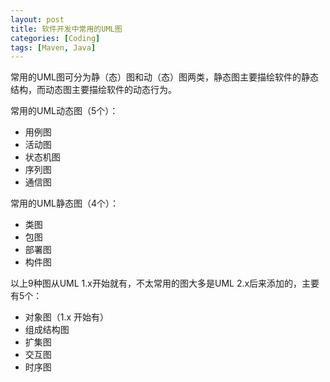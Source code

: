 ```yaml
---
layout: post
title: 软件开发中常用的UML图
categories: [Coding]
tags: [Maven, Java]
---
```


常用的UML图可分为静（态）图和动（态）图两类，静态图主要描绘软件的静态结构，而动态图主要描绘软件的动态行为。

常用的UML动态图（5个）：

- 用例图
- 活动图
- 状态机图
- 序列图
- 通信图

常用的UML静态图（4个）：

- 类图
- 包图
- 部署图
- 构件图

以上9种图从UML 1.x开始就有，不太常用的图大多是UML 2.x后来添加的，主要有5个：

- 对象图（1.x 开始有）
- 组成结构图
- 扩集图
- 交互图
- 时序图